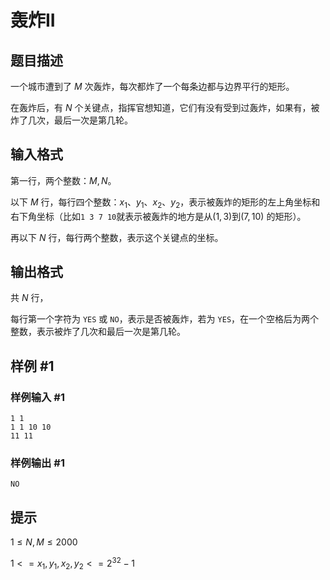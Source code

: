 # 轰炸II

## 题目描述

一个城市遭到了 $M$ 次轰炸，每次都炸了一个每条边都与边界平行的矩形。

在轰炸后，有 $N$ 个关键点，指挥官想知道，它们有没有受到过轰炸，如果有，被炸了几次，最后一次是第几轮。


## 输入格式

第一行，两个整数：$M,N$。

以下 $M$ 行，每行四个整数：$x_1$、$y_1$、$x_2$、$y_2$，表示被轰炸的矩形的左上角坐标和右下角坐标（比如`1 3 7 10`就表示被轰炸的地方是从$(1,3)$到$(7,10)$ 的矩形）。

再以下 $N$ 行，每行两个整数，表示这个关键点的坐标。


## 输出格式

共 $N$ 行，

每行第一个字符为 `YES` 或 `NO`，表示是否被轰炸，若为 `YES`，在一个空格后为两个整数，表示被炸了几次和最后一次是第几轮。


## 样例 #1

### 样例输入 #1
```
1 1 
1 1 10 10
11 11
```

### 样例输出 #1

```
NO
```

## 提示

$1 \le N,M\le 2000$

$1<=x_1,y_1,x_2,y_2<=2^{32}-1$


